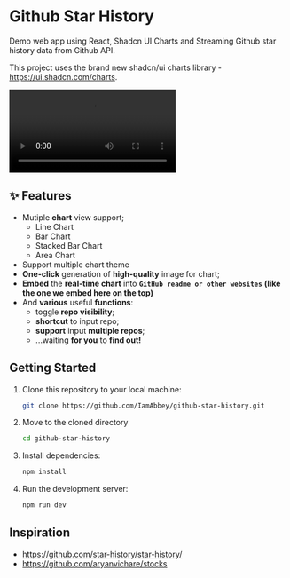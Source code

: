 # Github Star History

Demo web app using React, Shadcn UI Charts and Streaming Github star history data from Github API.

This project uses the brand new shadcn/ui charts library - https://ui.shadcn.com/charts.

<video controls autoplay alt="Demo video" src="https://github.com/user-attachments/assets/05b09f22-a3e9-4567-9f11-0b62253af012"></video>

## ✨ Features

- Mutiple **chart** view support;
   - Line Chart
   - Bar Chart
   - Stacked Bar Chart
   - Area Chart
- Support multiple chart theme
- **One-click** generation of **high-quality** image for chart;
- **Embed** the **real-time chart** into **`GitHub readme or other websites`** **(like the one we embed here on the top)**
- And **various** useful **functions**:
  - toggle **repo visibility**;
  - **shortcut** to input repo;
  - **support** input **multiple repos**;
  - ...waiting **for you** to **find out!**

## Getting Started

1. Clone this repository to your local machine:

   ```bash
   git clone https://github.com/IamAbbey/github-star-history.git
   ```

2. Move to the cloned directory

   ```bash
   cd github-star-history
   ```

3. Install dependencies:

   ```bash
   npm install
   ```

4. Run the development server:

   ```bash
   npm run dev
   ```

## Inspiration
- https://github.com/star-history/star-history/
- https://github.com/aryanvichare/stocks
